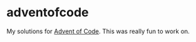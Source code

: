 # adventofcode

My solutions for [Advent of Code](https://adventofcode.com). This was really fun to work on. 

